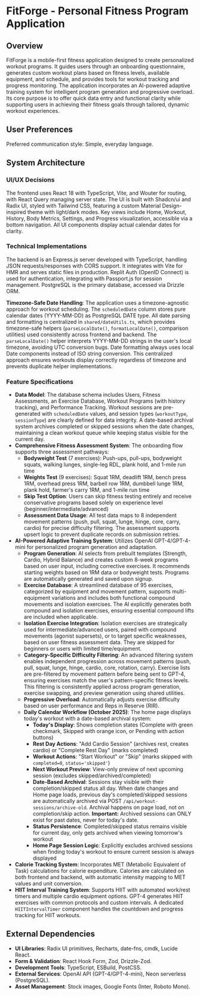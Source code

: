 # FitForge - Personal Fitness Program Application

## Overview
FitForge is a mobile-first fitness application designed to create personalized workout programs. It guides users through an onboarding questionnaire, generates custom workout plans based on fitness levels, available equipment, and schedule, and provides tools for workout tracking and progress monitoring. The application incorporates an AI-powered adaptive training system for intelligent program generation and progressive overload. Its core purpose is to offer quick data entry and functional clarity while supporting users in achieving their fitness goals through tailored, dynamic workout experiences.

## User Preferences
Preferred communication style: Simple, everyday language.

## System Architecture

### UI/UX Decisions
The frontend uses React 18 with TypeScript, Vite, and Wouter for routing, with React Query managing server state. The UI is built with Shadcn/ui and Radix UI, styled with Tailwind CSS, featuring a custom Material Design-inspired theme with light/dark modes. Key views include Home, Workout, History, Body Metrics, Settings, and Progress visualization, accessible via a bottom navigation. All UI components display actual calendar dates for clarity.

### Technical Implementations
The backend is an Express.js server developed with TypeScript, handling JSON requests/responses with CORS support. It integrates with Vite for HMR and serves static files in production. Replit Auth (OpenID Connect) is used for authentication, integrating with Passport.js for session management. PostgreSQL is the primary database, accessed via Drizzle ORM.

**Timezone-Safe Date Handling**: The application uses a timezone-agnostic approach for workout scheduling. The `scheduledDate` column stores pure calendar dates (YYYY-MM-DD) as PostgreSQL DATE type. All date parsing and formatting is centralized in `shared/dateUtils.ts`, which provides timezone-safe helpers (`parseLocalDate()`, `formatLocalDate()`, comparison utilities) used consistently across frontend and backend. The `parseLocalDate()` helper interprets YYYY-MM-DD strings in the user's local timezone, avoiding UTC conversion bugs. Date formatting always uses local Date components instead of ISO string conversion. This centralized approach ensures workouts display correctly regardless of timezone and prevents duplicate helper implementations.

### Feature Specifications
- **Data Model**: The database schema includes Users, Fitness Assessments, an Exercise Database, Workout Programs (with history tracking), and Performance Tracking. Workout sessions are pre-generated with `scheduledDate` values, and session types (`workoutType`, `sessionType`) are clearly defined for data integrity. A date-based archival system archives completed or skipped sessions when the date changes, maintaining a clean workout queue while keeping status visible for the current day.
- **Comprehensive Fitness Assessment System**: The onboarding flow supports three assessment pathways:
    - **Bodyweight Test** (7 exercises): Push-ups, pull-ups, bodyweight squats, walking lunges, single-leg RDL, plank hold, and 1-mile run time
    - **Weights Test** (9 exercises): Squat 1RM, deadlift 1RM, bench press 1RM, overhead press 1RM, barbell row 1RM, dumbbell lunge 1RM, plank hold, farmer's carry 1RM, and 1-mile run time
    - **Skip Test Option**: Users can skip fitness testing entirely and receive conservative programs based solely on experience level (beginner/intermediate/advanced)
    - **Assessment Data Usage**: All test data maps to 8 independent movement patterns (push, pull, squat, lunge, hinge, core, carry, cardio) for precise difficulty filtering. The assessment supports upsert logic to prevent duplicate records on submission retries.
- **AI-Powered Adaptive Training System**: Utilizes OpenAI GPT-4/GPT-4-mini for personalized program generation and adaptation.
    - **Program Generation**: AI selects from prebuilt templates (Strength, Cardio, Hybrid Balance) and creates custom 8-week programs based on user input, including corrective exercises. It recommends starting weights based on 1RM data or bodyweight tests. Programs are automatically generated and saved upon signup.
    - **Exercise Database**: A streamlined database of 95 exercises, categorized by equipment and movement pattern, supports multi-equipment variations and includes both functional compound movements and isolation exercises. The AI explicitly generates both compound and isolation exercises, ensuring essential compound lifts are included when applicable.
    - **Isolation Exercise Integration**: Isolation exercises are strategically used for intermediate/advanced users, paired with compound movements (agonist supersets), or to target specific weaknesses, based on user fitness assessment data. They are skipped for beginners or users with limited time/equipment.
    - **Category-Specific Difficulty Filtering**: An advanced filtering system enables independent progression across movement patterns (push, pull, squat, lunge, hinge, cardio, core, rotation, carry). Exercise lists are pre-filtered by movement pattern before being sent to GPT-4, ensuring exercises match the user's pattern-specific fitness levels. This filtering is consistently applied across program generation, exercise swapping, and preview generation using shared utilities.
    - **Progressive Overload**: Automatically adjusts exercise difficulty based on user performance and Reps in Reserve (RIR).
    - **Daily Calendar Workflow (October 2025)**: The home page displays today's workout with a date-based archival system:
      - **Today's Display**: Shows completion states (Complete with green checkmark, Skipped with orange icon, or Pending with action buttons)
      - **Rest Day Actions**: "Add Cardio Session" (archives rest, creates cardio) or "Complete Rest Day" (marks completed)
      - **Workout Actions**: "Start Workout" or "Skip" (marks skipped with `completed=0`, `status='skipped'`)
      - **Next Workout Preview**: View-only preview of next upcoming session (excludes skipped/archived/completed)
      - **Date-Based Archival**: Sessions stay visible with their completion/skipped status all day. When date changes and Home page loads, previous day's completed/skipped sessions are automatically archived via POST `/api/workout-sessions/archive-old`. Archival happens on page load, not on completion/skip action. **Important:** Archived sessions can ONLY exist for past dates, never for today's date.
      - **Status Persistence**: Completed/skipped status remains visible for current day, only gets archived when viewing tomorrow's workout
      - **Home Page Session Logic**: Explicitly excludes archived sessions when finding today's workout to ensure current session is always displayed
- **Calorie Tracking System**: Incorporates MET (Metabolic Equivalent of Task) calculations for calorie expenditure. Calories are calculated on both frontend and backend, with automatic intensity mapping to MET values and unit conversion.
- **HIIT Interval Training System**: Supports HIIT with automated work/rest timers and multiple cardio equipment options. GPT-4 generates HIIT exercises with common protocols and custom intervals. A dedicated `HIITIntervalTimer` component handles the countdown and progress tracking for HIIT workouts.

## External Dependencies

- **UI Libraries**: Radix UI primitives, Recharts, date-fns, cmdk, Lucide React.
- **Form & Validation**: React Hook Form, Zod, Drizzle-Zod.
- **Development Tools**: TypeScript, ESBuild, PostCSS.
- **External Services**: OpenAI API (GPT-4/GPT-4-mini), Neon serverless (PostgreSQL).
- **Asset Management**: Stock images, Google Fonts (Inter, Roboto Mono).